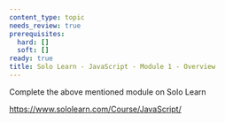 ```yaml
---
content_type: topic
needs_review: true
prerequisites:
  hard: []
  soft: []
ready: true
title: Solo Learn - JavaScript - Module 1 - Overview
---
```


Complete the above mentioned module on Solo Learn

https://www.sololearn.com/Course/JavaScript/